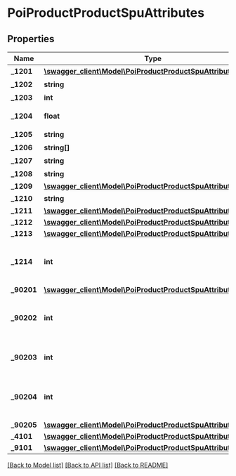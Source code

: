 # PoiProductProductSpuAttributes

## Properties
Name | Type | Description | Notes
------------ | ------------- | ------------- | -------------
**_1201** | [**\swagger_client\Model\PoiProductProductSpuAttributes1201[]**](PoiProductProductSpuAttributes1201.md) | 设施列表 | [optional] 
**_1202** | **string** | 床型名称 | [optional] 
**_1203** | **int** | 可住人数 | [optional] 
**_1204** | **float** | 面积(平方米) | [optional] 
**_1205** | **string** | 房型封面图 | [optional] 
**_1206** | **string[]** | 房型相册 | [optional] 
**_1207** | **string** | 房型简介 | [optional] 
**_1208** | **string** | 相关政策 | [optional] 
**_1209** | [**\swagger_client\Model\PoiProductProductSpuAttributes1209**](PoiProductProductSpuAttributes1209.md) |  | [optional] 
**_1210** | **string** | 景观 | [optional] 
**_1211** | [**\swagger_client\Model\PoiProductProductSpuAttributes1211**](PoiProductProductSpuAttributes1211.md) |  | [optional] 
**_1212** | [**\swagger_client\Model\PoiProductProductSpuAttributes1212**](PoiProductProductSpuAttributes1212.md) |  | [optional] 
**_1213** | [**\swagger_client\Model\PoiProductProductSpuAttributes1213**](PoiProductProductSpuAttributes1213.md) |  | [optional] 
**_1214** | **int** | 早餐; 0 - 无早餐; 1~9 - n份早餐; 10 - 多份早餐 | [optional] 
**_90201** | [**\swagger_client\Model\PoiProductProductSpuAttributes90201**](PoiProductProductSpuAttributes90201.md) |  | [optional] 
**_90202** | **int** | 是否可退 1- 随时退，2-不可退, 3-有条件退 | [optional] 
**_90203** | **int** | 取票信息 1-需要取票 2-无需取票 | [optional] 
**_90204** | **int** | 门票价格(展示最近7日最低价，精确到分) | [optional] 
**_90205** | [**\swagger_client\Model\PoiProductProductSpuAttributes90205**](PoiProductProductSpuAttributes90205.md) |  | [optional] 
**_4101** | [**\swagger_client\Model\PoiProductProductSpuAttributes4101**](PoiProductProductSpuAttributes4101.md) |  | [optional] 
**_9101** | [**\swagger_client\Model\PoiProductProductSpuAttributes9101**](PoiProductProductSpuAttributes9101.md) |  | [optional] 

[[Back to Model list]](../README.md#documentation-for-models) [[Back to API list]](../README.md#documentation-for-api-endpoints) [[Back to README]](../README.md)

